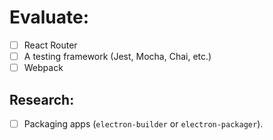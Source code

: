 # Evaluate:

- [ ] React Router
- [ ] A testing framework (Jest, Mocha, Chai, etc.)
- [ ] Webpack

## Research:

- [ ] Packaging apps (`electron-builder` or `electron-packager`).
